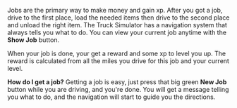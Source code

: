 Jobs are the primary way to make money and gain xp. After you got a job, drive to the first place, load the needed items then  drive to the second place and unload the right item.
The Truck Simulator has a navigation system that always tells you what to do.
You can view your current job anytime with the **Show Job** button.

When your job is done, your get a reward and some xp to level you up. The reward is calculated from all the miles you drive for this job and your current level.

**How do I get a job?**
Getting a job is easy, just press that big green **New Job** button while you are driving, and you're done. You will get a message telling you what to do, and the navigation will start to guide you the directions.
